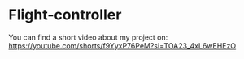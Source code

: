 # Flight-controller
You can find a short video about my project on: https://youtube.com/shorts/f9YyxP76PeM?si=TOA23_4xL6wEHEzO
